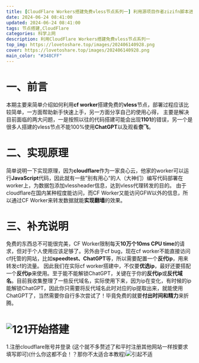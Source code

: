 ```yaml
---
title: [CloudFlare Workers搭建免费vless节点系列一] 利用源项目作者zizifn脚本进行部署，稳定高效，解锁ChatGPT和奈飞流媒体
date: 2024-06-24 08:41:00
updated: 2024-06-24 08:41:00
tags: 节点搭建,CloudFlare
categories: 科学上网
description: 利用CloudFlare Workers搭建免费vless节点系列一
top_img: https://lovetoshare.top/images/202406140928.png
cover: https://lovetoshare.top/images/202406140928.png
main_color: "#348CFF"
---
```


# 一、前言

本期主要来简单介绍如何利用**cf worker**搭建免费的**vless**节点，部署过程应该比较简单，一方面帮助新手快速上手，另一方面分享自己的使用心得，
主要是解决目前面临的两大问题，一是按照以往的代码搭建可能会出现**1101**的错误，另一个是很多人搭建的vless节点不能100%使用**ChatGPT**以及观看**奈飞**。

# 二、实现原理

简单说明一下实现原理，因为**cloudflare**作为一家良心云，他家的worker可以运行**JavaScript**代码，因此就有一些”别有用心“的人（大神们）编写代码部署在worker上，为数据包添加vlessheader信息，达到vless代理转发的目的。
由于cloudflare在国内某种程度能访问，而CF Worker又能访问GFW以外的信息，所以通过CF Worker来转发数据就能**实现翻墙**的效果。

# 三、补充说明

免费的东西总不可能很完美，CF Worker限制每天**10万个10ms CPU time**的请求，但对于个人使用应该足够了。另外由于cf bug，现在cf worker不能直接访问cf托管的网站，比如**speedtest、ChatGPT**等，所以需要配置一个**反代ip**，用来转发cf的流量。
因此我们在实际cf worker搭建中，不仅要**优选ip**，最好还要搭配一个**反代ip**来使用。至于能不能解锁ChatGPT，关键在于你的**反代ip**或**反代域名**。目前我收集整理了一些反代域名，实际使用下来，因为ip在变化，有时候的ip能解锁ChatGPT，因此你只需要将反代域名此时对应的ip提取出来，就能使用ChatGPT了，当然需要你自行多次尝试了！毕竟免费的就要**付出时间和精力**来折腾。

# ![121](https://bu.dusays.com/2021/01/15/667b3c4bc1bc8.gif)开始搭建

1.注册cloudflare账号并登录 (这个就不多赘述了和平时注册其他网站一样按要求填写即可)(什么你这都不会！？那你不太适合本教程)![引起不适](https://bu.dusays.com/2021/03/03/41eeb7915285b.png)



​	

